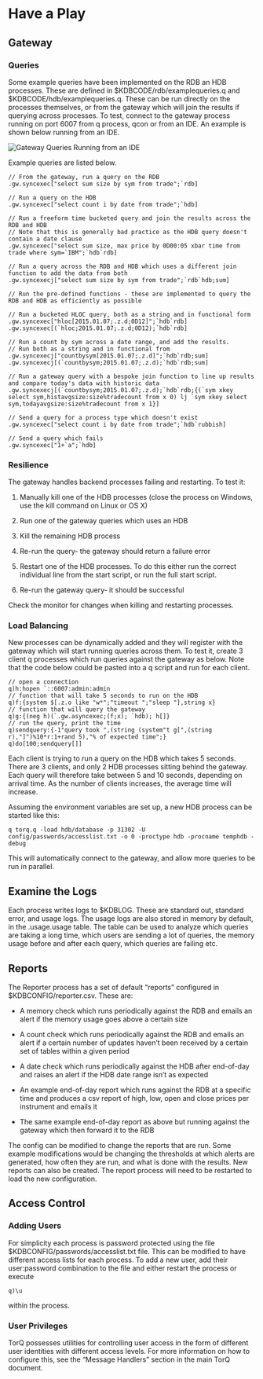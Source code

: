 Have a Play
===========

Gateway
-------

### Queries

Some example queries have been implemented on the RDB an HDB processes.
These are defined in $KDBCODE/rdb/examplequeries.q and
$KDBCODE/hdb/examplequeries.q. These can be run directly on the
processes themselves, or from the gateway which will join the results if
querying across processes. To test, connect to the gateway process
running on port 6007 from q process, qcon or from an IDE. An example is
shown below running from an IDE.

![Gateway Queries Running from an
IDE](graphics/gwqueries.png)

Example queries are listed below.

    // From the gateway, run a query on the RDB
    .gw.syncexec["select sum size by sym from trade";`rdb]

    // Run a query on the HDB
    .gw.syncexec["select count i by date from trade";`hdb]

    // Run a freeform time bucketed query and join the results across the RDB and HDB
    // Note that this is generally bad practice as the HDB query doesn't contain a date clause
    .gw.syncexec["select sum size, max price by 0D00:05 xbar time from trade where sym=`IBM";`hdb`rdb]

    // Run a query across the RDB and HDB which uses a different join function to add the data from both 
    .gw.syncexecj["select sum size by sym from trade";`rdb`hdb;sum]

    // Run the pre-defined functions - these are implemented to query the RDB and HDB as efficiently as possible

    // Run a bucketed HLOC query, both as a string and in functional form
    .gw.syncexec["hloc[2015.01.07;.z.d;0D12]";`hdb`rdb]
    .gw.syncexec[(`hloc;2015.01.07;.z.d;0D12);`hdb`rdb]

    // Run a count by sym across a date range, and add the results. 
    // Run both as a string and in functional from
    .gw.syncexecj["countbysym[2015.01.07;.z.d]";`hdb`rdb;sum]
    .gw.syncexecj[(`countbysym;2015.01.07;.z.d);`hdb`rdb;sum]

    // Run a gateway query with a bespoke join function to line up results and compare today's data with historic data
    .gw.syncexecj[(`countbysym;2015.01.07;.z.d);`hdb`rdb;{(`sym xkey select sym,histavgsize:size%tradecount from x 0) lj `sym xkey select sym,todayavgsize:size%tradecount from x 1}]

    // Send a query for a process type which doesn't exist
    .gw.syncexec["select count i by date from trade";`hdb`rubbish]

    // Send a query which fails
    .gw.syncexec["1+`a";`hdb]

### Resilience

The gateway handles backend processes failing and restarting. To test
it:

1.  Manually kill one of the HDB processes (close the process on
    Windows, use the kill command on Linux or OS X)

2.  Run one of the gateway queries which uses an HDB

3.  Kill the remaining HDB process

4.  Re-run the query- the gateway should return a failure error

5.  Restart one of the HDB processes. To do this either run the correct
    individual line from the start script, or run the full start script.

6.  Re-run the gateway query- it should be successful

Check the monitor for changes when killing and restarting processes.

### Load Balancing

New processes can be dynamically added and they will register with the
gateway which will start running queries across them. To test it, create
3 client q processes which run queries against the gateway as below.
Note that the code below could be pasted into a q script and run for
each client.

    // open a connection
    q)h:hopen `::6007:admin:admin
    // function that will take 5 seconds to run on the HDB
    q)f:{system $[.z.o like "w*";"timeout ";"sleep "],string x}
    // function that will query the gateway
    q)g:{(neg h)(`.gw.asyncexec;(f;x); `hdb); h[]}
    // run the query, print the time
    q)sendquery:{-1"query took ",(string (system"t g[",(string r),"]")%10*r:1+rand 5),"% of expected time";}
    q)do[100;sendquery[]]

Each client is trying to run a query on the HDB which takes 5 seconds.
There are 3 clients, and only 2 HDB processes sitting behind the
gateway. Each query will therefore take between 5 and 10 seconds,
depending on arrival time. As the number of clients increases, the
average time will increase.

Assuming the environment variables are set up, a new HDB process can be
started like this:

    q torq.q -load hdb/database -p 31302 -U config/passwords/accesslist.txt -o 0 -proctype hdb -procname temphdb -debug

This will automatically connect to the gateway, and allow more queries
to be run in parallel.

Examine the Logs
----------------

Each process writes logs to $KDBLOG. These are standard out, standard
error, and usage logs. The usage logs are also stored in memory by
default, in the .usage.usage table. The table can be used to analyze
which queries are taking a long time, which users are sending a lot of
queries, the memory usage before and after each query, which queries are
failing etc.

Reports
-------

The Reporter process has a set of default “reports” configured in
$KDBCONFIG/reporter.csv. These are:

-   A memory check which runs periodically against the RDB and emails an
    alert if the memory usage goes above a certain size

-   A count check which runs periodically against the RDB and emails an
    alert if a certain number of updates haven’t been received by a
    certain set of tables within a given period

-   A date check which runs periodically against the HDB after
    end-of-day and raises an alert if the HDB date range isn’t as
    expected

-   An example end-of-day report which runs against the RDB at a
    specific time and produces a csv report of high, low, open and close
    prices per instrument and emails it

-   The same example end-of-day report as above but running against the
    gateway which then forward it to the RDB

The config can be modified to change the reports that are run. Some
example modifications would be changing the thresholds at which alerts
are generated, how often they are run, and what is done with the
results. New reports can also be created. The report process will need
to be restarted to load the new configuration.

Access Control
--------------

### Adding Users

For simplicity each process is password protected using the file
$KDBCONFIG/passwords/accesslist.txt file. This can be modified to have
different access lists for each process. To add a new user, add their
user:password combination to the file and either restart the process or
execute

    q)\u

within the process.

### User Privileges

TorQ possesses utilities for controlling user access in the form of
different user identities with different access levels. For more
information on how to configure this, see the “Message Handlers” section
in the main TorQ document.
